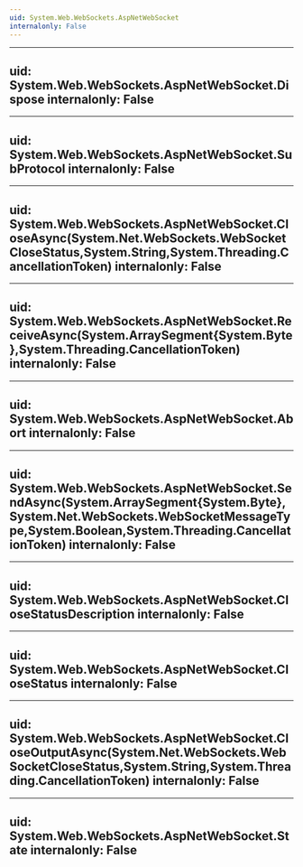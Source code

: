 ```yaml
---
uid: System.Web.WebSockets.AspNetWebSocket
internalonly: False
---
```


---
uid: System.Web.WebSockets.AspNetWebSocket.Dispose
internalonly: False
---

---
uid: System.Web.WebSockets.AspNetWebSocket.SubProtocol
internalonly: False
---

---
uid: System.Web.WebSockets.AspNetWebSocket.CloseAsync(System.Net.WebSockets.WebSocketCloseStatus,System.String,System.Threading.CancellationToken)
internalonly: False
---

---
uid: System.Web.WebSockets.AspNetWebSocket.ReceiveAsync(System.ArraySegment{System.Byte},System.Threading.CancellationToken)
internalonly: False
---

---
uid: System.Web.WebSockets.AspNetWebSocket.Abort
internalonly: False
---

---
uid: System.Web.WebSockets.AspNetWebSocket.SendAsync(System.ArraySegment{System.Byte},System.Net.WebSockets.WebSocketMessageType,System.Boolean,System.Threading.CancellationToken)
internalonly: False
---

---
uid: System.Web.WebSockets.AspNetWebSocket.CloseStatusDescription
internalonly: False
---

---
uid: System.Web.WebSockets.AspNetWebSocket.CloseStatus
internalonly: False
---

---
uid: System.Web.WebSockets.AspNetWebSocket.CloseOutputAsync(System.Net.WebSockets.WebSocketCloseStatus,System.String,System.Threading.CancellationToken)
internalonly: False
---

---
uid: System.Web.WebSockets.AspNetWebSocket.State
internalonly: False
---
